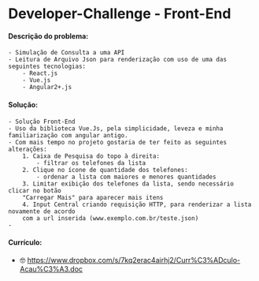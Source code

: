 # Developer-Challenge - Front-End

#### Descrição do problema:
	
	- Simulação de Consulta a uma API
	- Leitura de Arquivo Json para renderização com uso de uma das seguintes tecnologias: 
		- React.js
		- Vue.js
		- Angular2+.js

#### Solução:
	- Solução Front-End
	- Uso da biblioteca Vue.Js, pela simplicidade, leveza e minha familiarização com angular antigo.
	- Com mais tempo no projeto gostaria de ter feito as seguintes alterações:
		1. Caixa de Pesquisa do topo à direita:
		 	- filtrar os telefones da lista
		2. Clique no ícone de quantidade dos telefones:
			- ordenar a lista com maiores e menores quantidades
		3. Limitar exibição dos telefones da lista, sendo necessário clicar no botão 
		"Carregar Mais" para aparecer mais itens
		4. Input Central criando requisição HTTP, para renderizar a lista novamente de acordo 
		com a url inserida (www.exemplo.com.br/teste.json)
	- 
#### Currículo:
- 🤓 https://www.dropbox.com/s/7kq2erac4airhj2/Curr%C3%ADculo-Acau%C3%A3.doc